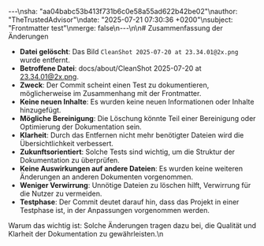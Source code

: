 ---\nsha: "aa04babc53b413f731b6c0e58a55ad622b42be02"\nauthor: "TheTrustedAdvisor"\ndate: "2025-07-21 07:30:36 +0200"\nsubject: "Frontmatter test"\nmerge: false\n---\n\n# Zusammenfassung der Änderungen

- **Datei gelöscht**: Das Bild `CleanShot 2025-07-20 at 23.34.01@2x.png` wurde entfernt.
- **Betroffene Datei**: docs/about/CleanShot 2025-07-20 at 23.34.01@2x.png.
- **Zweck**: Der Commit scheint einen Test zu dokumentieren, möglicherweise im Zusammenhang mit der Frontmatter.
- **Keine neuen Inhalte**: Es wurden keine neuen Informationen oder Inhalte hinzugefügt.
- **Mögliche Bereinigung**: Die Löschung könnte Teil einer Bereinigung oder Optimierung der Dokumentation sein.
- **Klarheit**: Durch das Entfernen nicht mehr benötigter Dateien wird die Übersichtlichkeit verbessert.
- **Zukunftsorientiert**: Solche Tests sind wichtig, um die Struktur der Dokumentation zu überprüfen.
- **Keine Auswirkungen auf andere Dateien**: Es wurden keine weiteren Änderungen an anderen Dokumenten vorgenommen.
- **Weniger Verwirrung**: Unnötige Dateien zu löschen hilft, Verwirrung für die Nutzer zu vermeiden.
- **Testphase**: Der Commit deutet darauf hin, dass das Projekt in einer Testphase ist, in der Anpassungen vorgenommen werden.

Warum das wichtig ist: Solche Änderungen tragen dazu bei, die Qualität und Klarheit der Dokumentation zu gewährleisten.\n